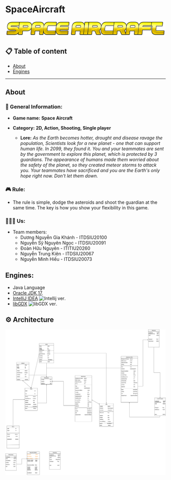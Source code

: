 # SpaceAircraft

<p align="center"> 
   <img src ="assets/Logo.png"/>
</p>

## 📋 Table of content
* [About](#About)
* [Engines](#Engines)

---
## About

### 📌 General Information:
- __Game name:__ **Space Aircraft**

- __Category:__ **2D, Action, Shooting, Single player**

  - __Lore:__
      _As the Earth becomes hotter, drought and disease ravage the population,
       Scientists look for a new planet - one that can support human life.
       In 2099, they found it. You and your teammates are sent by the government
       to explore this planet, which is protected by 3 guardians. The appearance 
       of humans made them worried about the safety of the planet, so they created 
       meteor storms to attack you. Your teammates have sacrificed and you are the
       Earth's only hope right now. Don't let them down._

### 🎮 Rule:
- The rule is simple, dodge the asteroids and shoot the guardian at the same time.
The key is how you show your flexibility in this game.

### 👨‍👦‍👦 Us:
- Team members:
  - Dương Nguyễn Gia Khánh - ITDSIU20100
  - Nguyễn Sỹ Nguyên Ngọc - ITDSIU20091
  - Đoàn Hữu Nguyên - ITITIU20260
  - Nguyễn Trung Kiên - ITDSIU20067
  - Nguyễn Minh Hiếu - ITDSIU20073

## Engines:
- Java Language
- [Oracle JDK 17](https://www.oracle.com/java/technologies/javase/jdk17-archive-downloads.html).
- [IntelliJ IDEA](https://www.jetbrains.com/idea/download/#section=windows) ![Intellij ver](https://img.shields.io/badge/version-2021.3.3-ff69b4).
- [libGDX](https://libgdx.com/) ![libGDX ver](https://img.shields.io/badge/version-1.10.0.-yellowgreen).


## ⚙ Architecture
<p align="center">
<img src= "https://github.com/nguyensngoc108/SpaceAircraft/blob/final/assets/Diagram.png"/> 
</p>


